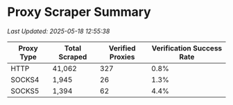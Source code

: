 # Proxy Scraper Summary

_Last Updated: 2025-05-18 12:55:38_

| Proxy Type | Total Scraped | Verified Proxies | Verification Success Rate |
|------------|--------------|------------------|--------------------------|
| HTTP | 41,062 | 327 | 0.8% |
| SOCKS4 | 1,945 | 26 | 1.3% |
| SOCKS5 | 1,394 | 62 | 4.4% |
